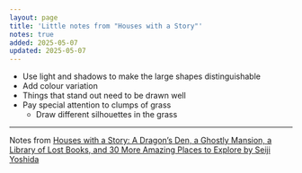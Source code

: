 ```yaml
---
layout: page
title: 'Little notes from "Houses with a Story"'
notes: true
added: 2025-05-07
updated: 2025-05-07
---
```


- Use light and shadows to make the large shapes distinguishable
- Add colour variation
- Things that stand out need to be drawn well
- Pay special attention to clumps of grass
    - Draw different silhouettes in the grass

---

Notes from [Houses with a Story: A Dragon’s Den, a Ghostly Mansion, a Library of Lost Books, and 30 More Amazing Places to Explore by Seiji Yoshida](https://www.goodreads.com/book/show/98652285-houses-with-a-story)